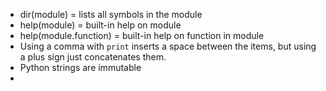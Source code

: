 - dir(module) = lists all symbols in the module
- help(module) = built-in help on module
- help(module.function) = built-in help on function in module
- Using a comma with `print` inserts a space between the items, but using a plus sign just concatenates them.  
- Python strings are immutable
- 
